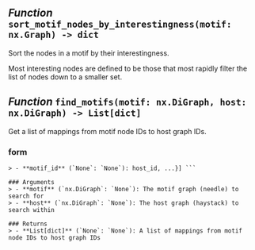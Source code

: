## *Function* `sort_motif_nodes_by_interestingness(motif: nx.Graph) -> dict`


Sort the nodes in a motif by their interestingness.

Most interesting nodes are defined to be those that most rapidly filter the list of nodes down to a smaller set.



## *Function* `find_motifs(motif: nx.DiGraph, host: nx.DiGraph) -> List[dict]`


Get a list of mappings from motif node IDs to host graph IDs.

### form

```
> - **motif_id** (`None`: `None`): host_id, ...}] ```

### Arguments
> - **motif** (`nx.DiGraph`: `None`): The motif graph (needle) to search for
> - **host** (`nx.DiGraph`: `None`): The host graph (haystack) to search within

### Returns
> - **List[dict]** (`None`: `None`): A list of mappings from motif node IDs to host graph IDs

